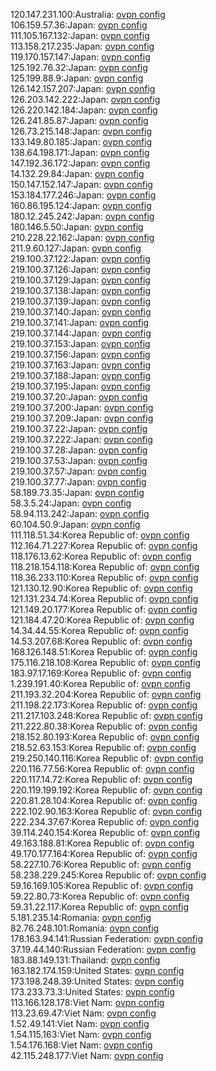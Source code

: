 120.147.231.100:Australia: [ovpn config](vpn/120_147_231_100.ovpn)  
106.159.57.36:Japan: [ovpn config](vpn/106_159_57_36.ovpn)  
111.105.167.132:Japan: [ovpn config](vpn/111_105_167_132.ovpn)  
113.158.217.235:Japan: [ovpn config](vpn/113_158_217_235.ovpn)  
119.170.157.147:Japan: [ovpn config](vpn/119_170_157_147.ovpn)  
125.192.76.32:Japan: [ovpn config](vpn/125_192_76_32.ovpn)  
125.199.88.9:Japan: [ovpn config](vpn/125_199_88_9.ovpn)  
126.142.157.207:Japan: [ovpn config](vpn/126_142_157_207.ovpn)  
126.203.142.222:Japan: [ovpn config](vpn/126_203_142_222.ovpn)  
126.220.142.184:Japan: [ovpn config](vpn/126_220_142_184.ovpn)  
126.241.85.87:Japan: [ovpn config](vpn/126_241_85_87.ovpn)  
126.73.215.148:Japan: [ovpn config](vpn/126_73_215_148.ovpn)  
133.149.80.185:Japan: [ovpn config](vpn/133_149_80_185.ovpn)  
138.64.198.171:Japan: [ovpn config](vpn/138_64_198_171.ovpn)  
147.192.36.172:Japan: [ovpn config](vpn/147_192_36_172.ovpn)  
14.132.29.84:Japan: [ovpn config](vpn/14_132_29_84.ovpn)  
150.147.152.147:Japan: [ovpn config](vpn/150_147_152_147.ovpn)  
153.184.177.246:Japan: [ovpn config](vpn/153_184_177_246.ovpn)  
160.86.195.124:Japan: [ovpn config](vpn/160_86_195_124.ovpn)  
180.12.245.242:Japan: [ovpn config](vpn/180_12_245_242.ovpn)  
180.146.5.50:Japan: [ovpn config](vpn/180_146_5_50.ovpn)  
210.228.22.162:Japan: [ovpn config](vpn/210_228_22_162.ovpn)  
211.9.60.127:Japan: [ovpn config](vpn/211_9_60_127.ovpn)  
219.100.37.122:Japan: [ovpn config](vpn/219_100_37_122.ovpn)  
219.100.37.126:Japan: [ovpn config](vpn/219_100_37_126.ovpn)  
219.100.37.129:Japan: [ovpn config](vpn/219_100_37_129.ovpn)  
219.100.37.138:Japan: [ovpn config](vpn/219_100_37_138.ovpn)  
219.100.37.139:Japan: [ovpn config](vpn/219_100_37_139.ovpn)  
219.100.37.140:Japan: [ovpn config](vpn/219_100_37_140.ovpn)  
219.100.37.141:Japan: [ovpn config](vpn/219_100_37_141.ovpn)  
219.100.37.144:Japan: [ovpn config](vpn/219_100_37_144.ovpn)  
219.100.37.153:Japan: [ovpn config](vpn/219_100_37_153.ovpn)  
219.100.37.156:Japan: [ovpn config](vpn/219_100_37_156.ovpn)  
219.100.37.163:Japan: [ovpn config](vpn/219_100_37_163.ovpn)  
219.100.37.188:Japan: [ovpn config](vpn/219_100_37_188.ovpn)  
219.100.37.195:Japan: [ovpn config](vpn/219_100_37_195.ovpn)  
219.100.37.20:Japan: [ovpn config](vpn/219_100_37_20.ovpn)  
219.100.37.200:Japan: [ovpn config](vpn/219_100_37_200.ovpn)  
219.100.37.209:Japan: [ovpn config](vpn/219_100_37_209.ovpn)  
219.100.37.22:Japan: [ovpn config](vpn/219_100_37_22.ovpn)  
219.100.37.222:Japan: [ovpn config](vpn/219_100_37_222.ovpn)  
219.100.37.28:Japan: [ovpn config](vpn/219_100_37_28.ovpn)  
219.100.37.53:Japan: [ovpn config](vpn/219_100_37_53.ovpn)  
219.100.37.57:Japan: [ovpn config](vpn/219_100_37_57.ovpn)  
219.100.37.77:Japan: [ovpn config](vpn/219_100_37_77.ovpn)  
58.189.73.35:Japan: [ovpn config](vpn/58_189_73_35.ovpn)  
58.3.5.24:Japan: [ovpn config](vpn/58_3_5_24.ovpn)  
58.94.113.242:Japan: [ovpn config](vpn/58_94_113_242.ovpn)  
60.104.50.9:Japan: [ovpn config](vpn/60_104_50_9.ovpn)  
111.118.51.34:Korea Republic of: [ovpn config](vpn/111_118_51_34.ovpn)  
112.164.71.227:Korea Republic of: [ovpn config](vpn/112_164_71_227.ovpn)  
118.176.13.62:Korea Republic of: [ovpn config](vpn/118_176_13_62.ovpn)  
118.218.154.118:Korea Republic of: [ovpn config](vpn/118_218_154_118.ovpn)  
118.36.233.110:Korea Republic of: [ovpn config](vpn/118_36_233_110.ovpn)  
121.130.12.90:Korea Republic of: [ovpn config](vpn/121_130_12_90.ovpn)  
121.131.234.74:Korea Republic of: [ovpn config](vpn/121_131_234_74.ovpn)  
121.149.20.177:Korea Republic of: [ovpn config](vpn/121_149_20_177.ovpn)  
121.184.47.20:Korea Republic of: [ovpn config](vpn/121_184_47_20.ovpn)  
14.34.44.55:Korea Republic of: [ovpn config](vpn/14_34_44_55.ovpn)  
14.53.207.68:Korea Republic of: [ovpn config](vpn/14_53_207_68.ovpn)  
168.126.148.51:Korea Republic of: [ovpn config](vpn/168_126_148_51.ovpn)  
175.116.218.108:Korea Republic of: [ovpn config](vpn/175_116_218_108.ovpn)  
183.97.17.169:Korea Republic of: [ovpn config](vpn/183_97_17_169.ovpn)  
1.239.191.40:Korea Republic of: [ovpn config](vpn/1_239_191_40.ovpn)  
211.193.32.204:Korea Republic of: [ovpn config](vpn/211_193_32_204.ovpn)  
211.198.22.173:Korea Republic of: [ovpn config](vpn/211_198_22_173.ovpn)  
211.217.103.248:Korea Republic of: [ovpn config](vpn/211_217_103_248.ovpn)  
211.222.80.38:Korea Republic of: [ovpn config](vpn/211_222_80_38.ovpn)  
218.152.80.193:Korea Republic of: [ovpn config](vpn/218_152_80_193.ovpn)  
218.52.63.153:Korea Republic of: [ovpn config](vpn/218_52_63_153.ovpn)  
219.250.140.116:Korea Republic of: [ovpn config](vpn/219_250_140_116.ovpn)  
220.116.77.56:Korea Republic of: [ovpn config](vpn/220_116_77_56.ovpn)  
220.117.14.72:Korea Republic of: [ovpn config](vpn/220_117_14_72.ovpn)  
220.119.199.192:Korea Republic of: [ovpn config](vpn/220_119_199_192.ovpn)  
220.81.28.104:Korea Republic of: [ovpn config](vpn/220_81_28_104.ovpn)  
222.102.90.163:Korea Republic of: [ovpn config](vpn/222_102_90_163.ovpn)  
222.234.37.67:Korea Republic of: [ovpn config](vpn/222_234_37_67.ovpn)  
39.114.240.154:Korea Republic of: [ovpn config](vpn/39_114_240_154.ovpn)  
49.163.188.81:Korea Republic of: [ovpn config](vpn/49_163_188_81.ovpn)  
49.170.177.164:Korea Republic of: [ovpn config](vpn/49_170_177_164.ovpn)  
58.227.10.76:Korea Republic of: [ovpn config](vpn/58_227_10_76.ovpn)  
58.238.229.245:Korea Republic of: [ovpn config](vpn/58_238_229_245.ovpn)  
59.16.169.105:Korea Republic of: [ovpn config](vpn/59_16_169_105.ovpn)  
59.22.80.73:Korea Republic of: [ovpn config](vpn/59_22_80_73.ovpn)  
59.31.22.117:Korea Republic of: [ovpn config](vpn/59_31_22_117.ovpn)  
5.181.235.14:Romania: [ovpn config](vpn/5_181_235_14.ovpn)  
82.76.248.101:Romania: [ovpn config](vpn/82_76_248_101.ovpn)  
178.163.94.141:Russian Federation: [ovpn config](vpn/178_163_94_141.ovpn)  
37.19.44.140:Russian Federation: [ovpn config](vpn/37_19_44_140.ovpn)  
183.88.149.131:Thailand: [ovpn config](vpn/183_88_149_131.ovpn)  
163.182.174.159:United States: [ovpn config](vpn/163_182_174_159.ovpn)  
173.198.248.39:United States: [ovpn config](vpn/173_198_248_39.ovpn)  
173.233.73.3:United States: [ovpn config](vpn/173_233_73_3.ovpn)  
113.166.128.178:Viet Nam: [ovpn config](vpn/113_166_128_178.ovpn)  
113.23.69.47:Viet Nam: [ovpn config](vpn/113_23_69_47.ovpn)  
1.52.49.141:Viet Nam: [ovpn config](vpn/1_52_49_141.ovpn)  
1.54.115.163:Viet Nam: [ovpn config](vpn/1_54_115_163.ovpn)  
1.54.176.168:Viet Nam: [ovpn config](vpn/1_54_176_168.ovpn)  
42.115.248.177:Viet Nam: [ovpn config](vpn/42_115_248_177.ovpn)  

